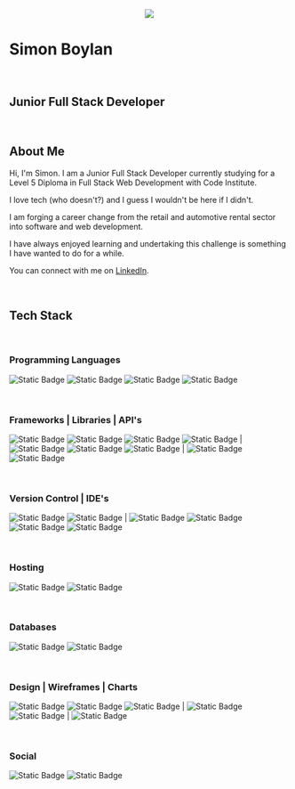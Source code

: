 <center>
  <img src="./assets/images/Boderg-neon.png">
</center>


# Simon Boylan

<br>

## Junior Full Stack Developer

<br>

## About Me

Hi, I'm Simon. I am a Junior Full Stack Developer currently studying for a Level 5 Diploma in Full Stack Web Development with Code Institute.

I love tech (who doesn't?) and I guess I wouldn't be here if I didn't.

I am forging a career change from the retail and automotive rental sector into software and web development.

I have always enjoyed learning and undertaking this challenge is something I have wanted to do for a while.

You can connect with me on [LinkedIn](www.linkedin.com/in/simon-boylan).

<br>

## Tech Stack

<br>

### Programming Languages 
![Static Badge](https://img.shields.io/badge/HTML5-%233c3c3c?logo=html5&labelColor=%230d1117) 
![Static Badge](https://img.shields.io/badge/CSS3-%233c3c3c?logo=css3&logoColor=%231572b6&labelColor=%230d1117) 
![Static Badge](https://img.shields.io/badge/JavaScript-%233c3c3c?logo=javascript&labelColor=%230d1117) 
![Static Badge](https://img.shields.io/badge/Python-%233c3c3c?logo=python&labelColor=%230d1117)


<br>

### Frameworks | Libraries | API's
![Static Badge](https://img.shields.io/badge/Bootstrap-%233c3c3c?logo=bootstrap&labelColor=%230d1117)
![Static Badge](https://img.shields.io/badge/Materialize-3c3c3c?logo=Materialize&labelColor=%230d1117)
![Static Badge](https://img.shields.io/badge/Flask-%233c3c3c?logo=Flask&logoColor=white&labelColor=%230d1117)
![Static Badge](https://img.shields.io/badge/Django-3c3c3c?logo=django&labelColor=0d1117)
|
![Static Badge](https://img.shields.io/badge/jQuery-%233c3c3c?logo=jquery&logoColor=%230769ad&labelColor=%230d1117)
![Static Badge](https://img.shields.io/badge/Jinja-3c3c3c?logo=jinja&labelColor=0d1117)
![Static Badge](https://img.shields.io/badge/Font%20Awesome-%233c3c3c?logo=fontawesome&labelColor=%230d1117)
|
![Static Badge](https://img.shields.io/badge/OpenWeatherMap-%233c3c3c?logo=openweathermap&labelColor=%230d1117)
![Static Badge](https://img.shields.io/badge/GoogleMaps-%233c3c3c?logo=googlemaps&labelColor=%230d1117)

<br>

### Version Control | IDE's
![Static Badge](https://img.shields.io/badge/Git-%233c3c3c?logo=git&labelColor=%230d1117)
![Static Badge](https://img.shields.io/badge/GitHub-%233c3c3c?logo=github&labelColor=%230d1117)
|
![Static Badge](https://img.shields.io/badge/VSCode-%233c3c3c?logo=visualstudiocode&logoColor=%23007acc&labelColor=%230d1117)
![Static Badge](https://img.shields.io/badge/Gitpod-3c3c3c?logo=gitpod&labelColor=0d1117)
![Static Badge](https://img.shields.io/badge/CodeAnywhere-3c3c3c?logo=codeanywhere&labelColor=0d1117)
![Static Badge](https://img.shields.io/badge/ReplIt-%233c3c3c?logo=replit&labelColor=%230d1117)

<br>

### Hosting
![Static Badge](https://img.shields.io/badge/GitHubPages-%233c3c3c?logo=githubpages&labelColor=%230d1117)
![Static Badge](https://img.shields.io/badge/Heroku-3c3c3c?logo=Heroku&labelColor=%230d1117)

<br>

### Databases
![Static Badge](https://img.shields.io/badge/PostgreSql-3c3c3c?logo=PostgreSql&labelColor=%230d1117)
![Static Badge](https://img.shields.io/badge/MongoDB-3c3c3c?logo=MongoDB&labelColor=%230d1117)

<br>

### Design | Wireframes | Charts
![Static Badge](https://img.shields.io/badge/Affinity%20Photo-%233c3c3c?logo=affinity%20photo&logoColor=%23f088ff&labelColor=%230d1117)
![Static Badge](https://img.shields.io/badge/Gimp-%233c3c3c?logo=gimp&logoColor=%235c5543&labelColor=%230d1117)
![Static Badge](https://img.shields.io/badge/Krita-%233c3c3c?logo=krita&labelColor=%230d1117)
|
![Static Badge](https://img.shields.io/badge/Balsamiq-%233c3c3c?logo=balsamiq&labelColor=%230d1117)
![Static Badge](https://img.shields.io/badge/Pencil-%233c3c3c?logo=pencil&labelColor=%230d1117)
|
![Static Badge](https://img.shields.io/badge/Lucid%20Chart-3c3c3c?logo=Lucid%20Chart&labelColor=%230d1117)

<br>

### Social
![Static Badge](https://img.shields.io/badge/LinkedIn-%233c3c3c?logo=linkedin&logoColor=%230a66c2&labelColor=%230d1117)
![Static Badge](https://img.shields.io/badge/Slack-%233c3c3c?logo=slack&logoColor=%234a154b&labelColor=%230d1117)


<!--
**boderg/boderg** is a ✨ _special_ ✨ repository because its `README.md` (this file) appears on your GitHub profile.

Here are some ideas to get you started:

- 🔭 I’m currently working on ...
- 🌱 I’m currently learning ...
- 👯 I’m looking to collaborate on ...
- 🤔 I’m looking for help with ...
- 💬 Ask me about ...
- 📫 How to reach me: ...
- 😄 Pronouns: ...
- ⚡ Fun fact: ...
-->
